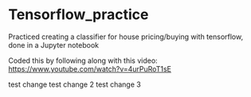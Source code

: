 # Tensorflow_practice
Practiced creating a classifier for house pricing/buying with tensorflow, done in a Jupyter notebook

Coded this by following along with this video: https://www.youtube.com/watch?v=4urPuRoT1sE

test change
test change 2
test change 3